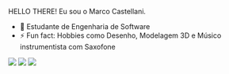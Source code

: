   HELLO THERE! Eu sou o Marco Castellani.

- 🌱 Estudante de Engenharia de Software 
- ⚡ Fun fact: Hobbies como Desenho, Modelagem 3D e Músico instrumentista com Saxofone


<div> 
  <a href="https://instagram.com/marcocastellanii" target="_blank"><img src="https://img.shields.io/badge/-Instagram-%23E4405F?style=for-the-badge&logo=instagram&logoColor=white" target="_blank"></a>
  <a href = "mailto:marcocastellanictt@gmail.com"><img src="https://img.shields.io/badge/-Gmail-%23333?style=for-the-badge&logo=gmail&logoColor=white" target="_blank"></a>
  <a href="https://www.linkedin.com/in/marco-castellani-65ba681ba/" target="_blank"><img src="https://img.shields.io/badge/-LinkedIn-%230077B5?style=for-the-badge&logo=linkedin&logoColor=white" target="_blank"></a> 

</div>
